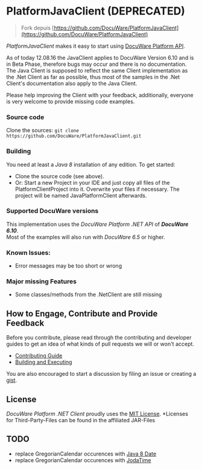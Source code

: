 # PlatformJavaClient (DEPRECATED)

> Fork depuis [https://github.com/DocuWare/PlatformJavaClient](https://github.com/DocuWare/PlatformJavaClient)

*PlatformJavaClient* makes it easy to start using [DocuWare Platform API](http://help.docuware.com/sdk/platform). 

As of today 12.08.16 the JavaClient applies to DocuWare Version 6.10 and is in Beta Phase, therefore bugs may occur and there is no documentation. The Java Client is supposed to reflect the same Client implementation as the .Net Client as far as possible, thus most of the samples in the .Net Client's documentation also apply to the Java Client. 

Please help improving the Client with your feedback, additionally, everyone is very welcome to provide missing code examples.

### Source code
Clone the sources: `git clone https://github.com/DocuWare/PlatformJavaClient.git`

### Building
You need at least a *Java 8* installation of any edition.
To get started:
* Clone the source code (see above).
* Or: Start a new Project in your IDE and just copy all files of the PlatformClientProject into it. Overwrite your files if necessary. The project will be named JavaPlatformClient afterwards.

### Supported DocuWare versions
This implementation uses the *DocuWare Platform .NET API* of ***DocuWare 6.10***.  
Most of the examples will also run with *DocuWare 6.5* or higher.

### Known Issues: 
* Error messages may be too short or wrong

### Major missing Features
* Some classes/methods from the .NetClient are still missing

## How to Engage, Contribute and Provide Feedback
Before you contribute, please read through the contributing and developer guides to get an idea of what kinds of pull requests we will or won't accept.
* [Contributing Guide](https://github.com/DocuWare/Platform.NETClient/wiki/Contributing-Guide)
* [Building and Executing](https://github.com/DocuWare/Platform.NETClient/wiki/Building-and-Executing)

You are also encouraged to start a discussion by filing an issue or creating a [gist](https://help.github.com/articles/about-gists/).

## License
*DocuWare Platform .NET Client* proudly uses the [MIT License](LICENSE).
*Licenses for Third-Party-Files can be found in the affiliated JAR-Files

## TODO
* replace GregorianCalendar occurences with [Java 8 Date ](http://www.oracle.com/technetwork/articles/java/jf14-date-time-2125367.html)
* replace GregorianCalendar occurences with [JodaTime](http://www.joda.org/joda-time/)
